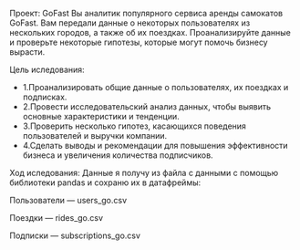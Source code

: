 Проект: GoFast
Вы аналитик популярного сервиса аренды самокатов GoFast. Вам передали данные о некоторых пользователях из нескольких городов, а также об их поездках. Проанализируйте данные и проверьте некоторые гипотезы, которые могут помочь бизнесу вырасти.

Цель иследования: 

* 1.Проанализировать общие данные о пользователях, их поездках и подписках. 
* 2.Провести исследовательский анализ данных, чтобы выявить основные характеристики и тенденции. 
* 3.Проверить несколько гипотез, касающихся поведения пользователей и выручки компании. 
* 4.Сделать выводы и рекомендации для повышения эффективности бизнеса и увеличения количества подписчиков.

Ход иследования: Данные я получу из файла с данными с помощью библиотеки pandas и сохраню их в датафреймы:

Пользователи — users_go.csv

Поездки — rides_go.csv

Подписки — subscriptions_go.csv
